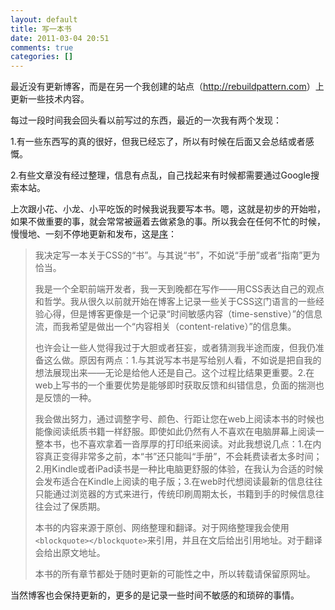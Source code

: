 ```yaml
---
layout: default
title: 写一本书
date: 2011-03-04 20:51
comments: true
categories: []
---
```

最近没有更新博客，而是在另一个我创建的站点（<a href="http://rebuildpattern.com">http://rebuildpattern.com</a>）上更新一些技术内容。

每过一段时间我会回头看以前写过的东西，最近的一次我有两个发现：

1.有一些东西写的真的很好，但我已经忘了，所以有时候在后面又会总结或者感慨。

2.有些文章没有经过整理，信息有点乱，自己找起来有时候都需要通过Google搜索本站。



上次跟小花、小龙、小平吃饭的时候我说我要写本书。嗯，这就是初步的开始啦，如果不做重要的事，就会常常被逼着去做紧急的事。所以我会在任何不忙的时候，慢慢地、一刻不停地更新和发布，这是<a href="http://rebuildpattern.com/node/24">序</a>：
<blockquote>我决定写一本关于CSS的“书”。与其说“书”，不如说“手册”或者“指南”更为恰当。

我是一个全职前端开发者，我一天到晚都在写作——用CSS表达自己的观点和哲学。我从很久以前就开始在博客上记录一些关于CSS这门语言的一些经验心得，但是博客更像是一个记录“时间敏感内容（time-senstive）”的信息流，而我希望是做出一个“内容相关（content-relative）”的信息集。

也许会让一些人觉得我过于大胆或者狂妄，或者猜测我半途而废，但我仍准备这么做。原因有两点：1.与其说写本书是写给别人看，不如说是把自我的想法展现出来——无论是给他人还是自己。这个过程比结果更重要。2.在web上写书的一个重要优势是能够即时获取反馈和纠错信息，负面的揣测也是反馈的一种。

我会做出努力，通过调整字号、颜色、行距让您在web上阅读本书的时候也能像阅读纸质书籍一样舒服。即使如此仍然有人不喜欢在电脑屏幕上阅读一整本书，也不喜欢拿着一沓厚厚的打印纸来阅读。对此我想说几点：1.在内容真正变得非常多之前，本“书”还只能叫“手册”，不会耗费读者太多时间；2.用Kindle或者iPad读书是一种比电脑更舒服的体验，在我认为合适的时候会发布适合在Kindle上阅读的电子版；3.在web时代想阅读最新的信息往往只能通过浏览器的方式来进行，传统印刷周期太长，书籍到手的时候信息往往会过了保质期。

本书的内容来源于原创、网络整理和翻译。对于网络整理我会使用<code>&lt;blockquote&gt;&lt;/blockquote&gt;</code>来引用，并且在文后给出引用地址。对于翻译会给出原文地址。

本书的所有章节都处于随时更新的可能性之中，所以转载请保留原网址。</blockquote>
当然博客也会保持更新的，更多的是记录一些时间不敏感的和琐碎的事情。
